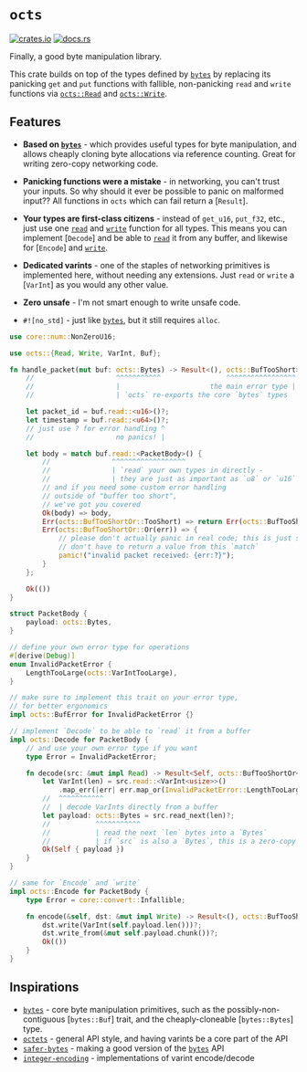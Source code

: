 # `octs`

[![crates.io](https://img.shields.io/crates/v/octs.svg)](https://crates.io/crates/octs)
[![docs.rs](https://img.shields.io/docsrs/octs)](https://docs.rs/octs)

Finally, a good byte manipulation library.

This crate builds on top of the types defined by [`bytes`] by replacing its panicking `get` and
`put` functions with fallible, non-panicking `read` and `write` functions via [`octs::Read`] and
[`octs::Write`].

## Features

* **Based on [`bytes`]** - which provides useful types for byte manipulation, and allows cheaply
  cloning byte allocations via reference counting. Great for writing zero-copy networking code.

* **Panicking functions were a mistake** - in networking, you can't trust your inputs. So why should
  it ever be possible to panic on malformed input?? All functions in `octs` which can fail return a
  [`Result`].

* **Your types are first-class citizens** - instead of `get_u16`, `put_f32`, etc., just use one
  [`read`] and [`write`] function for all types. This means you can implement [`Decode`] and be able
  to [`read`] it from any buffer, and likewise for [`Encode`] and [`write`].

* **Dedicated varints** - one of the staples of networking primitives is implemented here, without
  needing any extensions. Just `read` or `write` a [`VarInt`] as you would any other value.

* **Zero unsafe** - I'm not smart enough to write unsafe code.

* `#![no_std]` - just like [`bytes`], but it still requires `alloc`.

```rust
use core::num::NonZeroU16;

use octs::{Read, Write, VarInt, Buf};

fn handle_packet(mut buf: octs::Bytes) -> Result<(), octs::BufTooShort> {
    //                    ^^^^^^^^^^^                ^^^^^^^^^^^^^^^^^
    //                    |                      the main error type |
    //                    | `octs` re-exports the core `bytes` types

    let packet_id = buf.read::<u16>()?;
    let timestamp = buf.read::<u64>()?;
    // just use ? for error handling ^
    //                    no panics! |

    let body = match buf.read::<PacketBody>() {
        //               ^^^^^^^^^^^^^^^^^^
        //               | `read` your own types in directly -
        //               | they are just as important as `u8` or `u16`
        // and if you need some custom error handling
        // outside of "buffer too short",
        // we've got you covered
        Ok(body) => body,
        Err(octs::BufTooShortOr::TooShort) => return Err(octs::BufTooShort),
        Err(octs::BufTooShortOr::Or(err)) => {
            // please don't actually panic in real code; this is just so we
            // don't have to return a value from this `match`
            panic!("invalid packet received: {err:?}");
        }
    };

    Ok(())
}

struct PacketBody {
    payload: octs::Bytes,
}

// define your own error type for operations
#[derive(Debug)]
enum InvalidPacketError {
    LengthTooLarge(octs::VarIntTooLarge),
}

// make sure to implement this trait on your error type,
// for better ergonomics
impl octs::BufError for InvalidPacketError {}

// implement `Decode` to be able to `read` it from a buffer
impl octs::Decode for PacketBody {
    // and use your own error type if you want
    type Error = InvalidPacketError;

    fn decode(src: &mut impl Read) -> Result<Self, octs::BufTooShortOr<Self::Error>> {
        let VarInt(len) = src.read::<VarInt<usize>>()
            .map_err(|err| err.map_or(InvalidPacketError::LengthTooLarge))?;
        //  ^^^^^^^^^^^
        //  | decode VarInts directly from a buffer
        let payload: octs::Bytes = src.read_next(len)?;
        //           ^^^^^^^^^^^
        //           | read the next `len` bytes into a `Bytes`
        //           | if `src` is also a `Bytes`, this is a zero-copy operation
        Ok(Self { payload })
    }
}

// same for `Encode` and `write`
impl octs::Encode for PacketBody {
    type Error = core::convert::Infallible;

    fn encode(&self, dst: &mut impl Write) -> Result<(), octs::BufTooShortOr<Self::Error>> {
        dst.write(VarInt(self.payload.len()))?;
        dst.write_from(&mut self.payload.chunk())?;
        Ok(())
    }
}
```

## Inspirations

* [`bytes`] - core byte manipulation primitives, such as the possibly-non-contiguous [`bytes::Buf`]
  trait, and the cheaply-cloneable [`bytes::Bytes`] type.
* [`octets`] - general API style, and having varints be a core part of the API
* [`safer-bytes`] - making a good version of the [`bytes`] API
* [`integer-encoding`] - implementations of varint encode/decode

[`octs::Read`]: Read
[`octs::Write`]: Write
[`read`]: Read::read
[`write`]: Write::write
[`bytes`]: https://docs.rs/bytes
[`octets`]: https://docs.rs/octets
[`integer-encoding`]: https://docs.rs/integer-encoding
[`safer-bytes`]: https://docs.rs/safer-bytes
